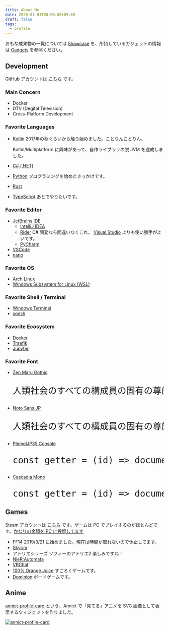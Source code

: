 ```yaml
---
title: About Me
date: 2020-01-01T00:00:00+09:00
draft: false
tags:
  - profile
---
```


おもな成果物の一覧については [Showcase](/showcase) を、所持しているガジェットの情報は [Gadgets](/gadgets) を参照ください。

## <span class="iconify-inline" data-icon="fa-solid:code"></span> Development

<span class="iconify-inline" data-icon="tabler:brand-github"></span> GitHub アカウントは [こちら](https://github.com/SlashNephy) です。

### <span class="iconify-inline" data-icon="akar-icons:star"></span> Main Concern

- <span class="iconify-inline" data-icon="logos:docker-icon"></span> Docker
- <span class="iconify-inline" data-icon="feather:tv"></span> DTV (Degital Television)
- Cross-Platform Development

### <span class="iconify-inline" data-icon="fa-solid:file-code"></span> Favorite Languages

- <span class="iconify-inline" data-icon="vscode-icons:file-type-kotlin"></span> [Kotlin](https://kotlinlang.org)
  2017年の秋ぐらいから触り始めました。ことりんことりん。

  Kotlin/Multiplatform に興味があって、自作ライブラリの脱 <span class="iconify-inline" data-icon="logos:java"></span> JVM を達成しました。
- <span class="iconify-inline" data-icon="vscode-icons:file-type-csharp"></span> [C# (.NET)](https://docs.microsoft.com/ja-jp/dotnet/core/introduction)
- <span class="iconify-inline" data-icon="vscode-icons:file-type-python"></span> [Python](https://www.python.org)
  プログラミングを始めたきっかけです。
- <span class="iconify-inline" data-icon="vscode-icons:file-type-rust"></span> [Rust](https://www.rust-lang.org)
- <span class="iconify-inline" data-icon="vscode-icons:file-type-typescript-official"></span> [TypeScript](https://www.typescriptlang.org)
  あとでやりたいです。

### <span class="iconify-inline" data-icon="fluent:window-dev-edit-20-filled"></span> Favorite Editor

- <span class="iconify-inline" data-icon="logos:jetbrains"></span> [JetBrains IDE](https://www.jetbrains.com)
  - <span class="iconify-inline" data-icon="logos:intellij-idea"></span> [IntelliJ IDEA](https://www.jetbrains.com/ja-jp/idea)
  - <span class="iconify-inline" data-icon="simple-icons:rider"></span> [Rider](https://www.jetbrains.com/ja-jp/rider)
    <span class="iconify-inline" data-icon="vscode-icons:file-type-csharp"></span> C# 開発なら間違いなくこれ。<span class="iconify-inline" data-icon="logos:visual-studio"></span> [Visual Studio](https://visualstudio.microsoft.com/ja) よりも使い勝手がよいです。
  - <span class="iconify-inline" data-icon="logos:pycharm"></span> [PyCharm](https://www.jetbrains.com/ja-jp/pycharm)
- <span class="iconify-inline" data-icon="vscode-icons:file-type-vscode"></span> [VSCode](https://code.visualstudio.com)
- [nano](https://nano-editor.org)

### <span class="iconify-inline" data-icon="eos-icons:software-outlined"></span> Favorite OS

- <span class="iconify-inline" data-icon="logos:archlinux"></span> [Arch Linux](https://archlinux.org)
- <span class="iconify-inline" data-icon="logos:linux-tux"></span> [Windows Subsystem for Linux (WSL)](https://docs.microsoft.com/ja-jp/windows/wsl)

### <span class="iconify-inline" data-icon="octicon:terminal-16"></span> Favorite Shell / Terminal

- <span class="iconify-inline" data-icon="simple-icons:windowsterminal"></span> [Windows Terminal](https://docs.microsoft.com/ja-jp/windows/terminal)
- [xonsh](https://xon.sh)

### <span class="iconify-inline" data-icon="jam:universe"></span> Favorite Ecosystem

- <span class="iconify-inline" data-icon="logos:docker-icon"></span> [Docker](https://www.docker.com)
- <span class="iconify-inline" data-icon="vscode-icons:file-type-go-gopher"></span> [Traefik](https://traefik.io/traefik)
- <span class="iconify-inline" data-icon="logos:jupyter"></span> [Jupyter](https://jupyter.org)

### <span class="iconify-inline" data-icon="vscode-icons:file-type-font"></span> Favorite Font

<style>
  .bigger {
    font-size: 2em;
  }
</style>

- [Zen Maru Gothic](https://fonts.google.com/specimen/Zen+Maru+Gothic)
  <pre class="zen-maru bigger">人類社会のすべての構成員の固有の尊厳と平等で譲ることのできない権利とを承認することは</pre>
- [Noto Sans JP](https://fonts.google.com/specimen/Noto+Sans+JP)
  <pre class="noto-sans bigger">人類社会のすべての構成員の固有の尊厳と平等で譲ることのできない権利とを承認することは</pre>
- [PlemolJP35 Console](https://github.com/yuru7/PlemolJP)
  <pre class="plemol-jp35 bigger">const getter = (id) => document.getElementById(id);</pre>
- [Cascadia Mono](https://docs.microsoft.com/ja-jp/windows/terminal/cascadia-code)
  <pre class="cascadia-mono bigger">const getter = (id) => document.getElementById(id);</pre>

## <span class="iconify-inline" data-icon="fa-solid:gamepad"></span> Games

<span class="iconify-inline" data-icon="la:steam"></span> Steam アカウントは [こちら](https://steamcommunity.com/id/slashnephy) です。ゲームは PC でプレイするのがほとんどです。[かなりの金額を PC に投資してます](/gadgets) <span class="iconify-inline" data-icon="twemoji:smiling-face-with-halo"></span>

- [FF14](https://jp.finalfantasyxiv.com/lodestone/character/24684230)
  2019/3/21 に始めました。現在は時間が取れないので休止してます。
- [Skyrim](https://store.steampowered.com/app/489830/The_Elder_Scrolls_V_Skyrim_Special_Edition)
- アトリエシリーズ
  ソフィーのアトリエ2 楽しみですね！
- [NieR:Automata](https://store.steampowered.com/app/524220/NieRAutomata)
- [VRChat](https://vrchat.com/home/user/usr_493eef31-8199-4750-ae09-843786f7c1c2)
- [100% Orange Juice](https://store.steampowered.com/app/282800/100_Orange_Juice)
  <span class="iconify-inline" data-icon="ion:dice-outline"></span> すごろくゲームです。
- [Dominion](https://dominion.games)
  ボードゲームです。

## <span class="iconify-inline" data-icon="fa-solid:heart"></span> Anime

[annict-profile-card](https://github.com/SlashNephy/annict-profile-card) という、Annict で「見てる」アニメを SVG 画像として表示するウィジェットを作りました。

<a href="https://annict.jp/@SlashNephy" target="_blank" rel="noopener">
  <img src="https://annict-card.starry.blue/watching/SlashNephy" title="annict-profile-card">
</a>

<!-- your comment text
  モブハンとか地図とか零式とかヌシ釣りとかギャザクラとか、いろいろやります。
- Skyrim <a href="/" target="_blank"><span class="iconify-inline" data-icon="fa-solid:external-link-alt"></span></a>
    オープンワールド RPG です。
    
    数千時間プレイしました。世界観が大好きだし、Mod 文化が盛んなので無限にやってられます。  
    最近 [Enderal](https://store.steampowered.com/app/933480/Enderal_Forgotten_Stories/) っていう大型 Mod をプレイしました。おすすめです。
- VRChat <a href="https://store.steampowered.com/app/438100/VRChat/" target="_blank"><span class="iconify-inline" data-icon="fa-solid:external-link-alt"></span></a>
    VRChat アカウントは [こちら]() です。

    あまりオンラインになることはないですが、Vive Tracker も揃えているので一応フルトラです。
-  <a href="/" target="_blank"><span class="iconify-inline" data-icon="fa-solid:external-link-alt"></span></a>
    
    
    ソラちゃんばっかり使ってます。

- BanG Dream!
- はいふり
- レヴュースタァライト
  ＼ﾎﾟｼﾞｼｮﾝ ｾﾞﾛ!／

-->
